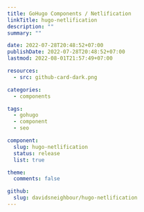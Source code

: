 ```yaml
---
title: GoHugo Components / Netlification
linkTitle: hugo-netlification
description: ""
summary: ""

date: 2022-07-28T20:48:52+07:00
publishDate: 2022-07-28T20:48:52+07:00
lastmod: 2022-08-01T21:57:49+07:00

resources:
  - src: github-card-dark.png

categories:
  - components

tags:
  - gohugo
  - component
  - seo

component:
  slug: hugo-netlification
  status: release
  list: true

theme:
  comments: false

github:
  slug: davidsneighbour/hugo-netlification
---
```

